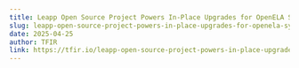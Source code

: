 ```yaml
---
title: Leapp Open Source Project Powers In-Place Upgrades for OpenELA Systems
slug: leapp-open-source-project-powers-in-place-upgrades-for-openela-systems.md
date: 2025-04-25
author: TFIR
link: https://tfir.io/leapp-open-source-project-powers-in-place-upgrades-for-openela-systems/
---
```

